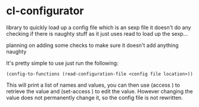 # cl-configurator
library to quickly load up a config file which is an sexp file
it doesn't do any checking if there is naughty stuff as it just uses
read to load up the sexp...

planning on adding some checks to make sure it doesn't add anything naughty
 
It's pretty simple to use just run the following:
```
(config-to-functions (read-configuration-file <config file location>))
```

This will print a list of names and values, you can then use (access <name>) to retrieve the value
and (set-access <name> <newvalue>) to edit the value.
However changing the value does not permanently change it, so the config file is not rewritten.


